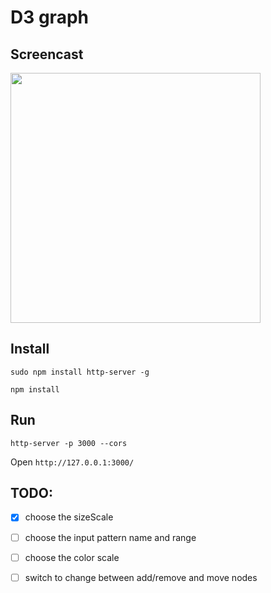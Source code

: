 # D3 graph

## Screencast

<img src="https://raw.github.com/pmargreff/d3-force-directed-graph/master/demo.gif" width="400" />

## Install

`sudo npm install http-server -g`

`npm install`

## Run
`http-server -p 3000 --cors`

Open `http://127.0.0.1:3000/`

## TODO:
- [x] choose the sizeScale

- [ ] choose the input pattern name and range

- [ ] choose the color scale

- [ ] switch to change between add/remove and move nodes

